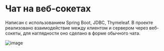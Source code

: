 # Чат на веб-сокетах

Написан с использованием Spring Boot, JDBC, Thymeleaf.
В проекте реализовано взаимодействие между клиентом и сервером через веб-сокеты, для наглядности оно сделано в форме обычного чата.

![image](https://github.com/Delmark/Small-Java-Projects/assets/102899273/b05330d2-37bc-4525-bc17-28d769bdca13)
